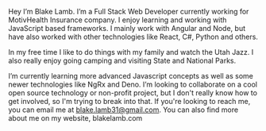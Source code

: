 Hey I’m Blake Lamb. I’m a Full Stack Web Developer currently working for MotivHealth Insurance company. I enjoy learning and working with JavaScript based frameworks. I mainly work with Angular and Node, but have also worked with other technologies like React, C#, Python and others. 

In my free time I like to do things with my family and watch the Utah Jazz. I also really enjoy going camping and visiting State and National Parks. 

I’m currently learning more advanced Javascript concepts as well as some newer technologies like NgRx and Deno. I’m looking to collaborate on a cool open source technology or non-profit project, but I don't really know how to get involved, so I'm trying to break into that. If you're looking to reach me, you can email me at blake.lamb31@gmail.com. You can also find more about me on my website, blakelamb.com

<!---
blamb31/blamb31 is a ✨ special ✨ repository because its `README.md` (this file) appears on your GitHub profile.
You can click the Preview link to take a look at your changes.
--->
